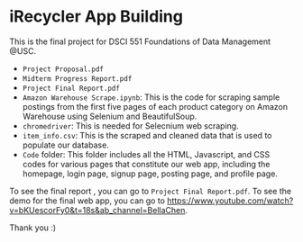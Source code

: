 # iRecycler App Building

This is the final project for DSCI 551 Foundations of Data Management @USC.
- `Project Proposal.pdf`
- `Midterm Progress Report.pdf`
- `Project Final Report.pdf`
- `Amazon Warehouse Scrape.ipynb`: This is the code for scraping sample postings from the first five pages of each product category on Amazon Warehouse using Selenium and BeautifulSoup.
- `chromedriver`: This is needed for Selecnium web scraping.
- `item_info.csv`: This is the scraped and cleaned data that is used to populate our database.
- `Code` folder: This folder includes all the HTML, Javascript, and CSS codes for various pages that constitute our web app, including the homepage, login page, signup page, posting page, and profile page.

To see the final report , you can go to `Project Final Report.pdf`.
To see the demo for the final web app, you can go to https://www.youtube.com/watch?v=bKUescorFy0&t=18s&ab_channel=BellaChen.

Thank you :)
